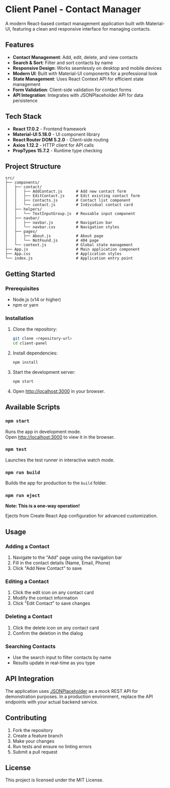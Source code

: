 # Client Panel - Contact Manager

A modern React-based contact management application built with Material-UI, featuring a clean and responsive interface for managing contacts.

## Features

- **Contact Management**: Add, edit, delete, and view contacts
- **Search & Sort**: Filter and sort contacts by name
- **Responsive Design**: Works seamlessly on desktop and mobile devices
- **Modern UI**: Built with Material-UI components for a professional look
- **State Management**: Uses React Context API for efficient state management
- **Form Validation**: Client-side validation for contact forms
- **API Integration**: Integrates with JSONPlaceholder API for data persistence

## Tech Stack

- **React 17.0.2** - Frontend framework
- **Material-UI 5.18.0** - UI component library
- **React Router DOM 5.2.0** - Client-side routing
- **Axios 1.12.2** - HTTP client for API calls
- **PropTypes 15.7.2** - Runtime type checking

## Project Structure

```
src/
├── components/
│   ├── contact/
│   │   ├── AddContact.js      # Add new contact form
│   │   ├── EditContact.js     # Edit existing contact form
│   │   ├── Contacts.js        # Contact list component
│   │   └── contact.js         # Individual contact card
│   ├── helpers/
│   │   └── TextInputGroup.js  # Reusable input component
│   ├── navbar/
│   │   ├── navbar.js          # Navigation bar
│   │   └── navbar.css         # Navigation styles
│   ├── pages/
│   │   ├── About.js           # About page
│   │   └── NotFound.js        # 404 page
│   └── context.js             # Global state management
├── App.js                     # Main application component
├── App.css                    # Application styles
└── index.js                   # Application entry point
```

## Getting Started

### Prerequisites

- Node.js (v14 or higher)
- npm or yarn

### Installation

1. Clone the repository:
   ```bash
   git clone <repository-url>
   cd client-panel
   ```

2. Install dependencies:
   ```bash
   npm install
   ```

3. Start the development server:
   ```bash
   npm start
   ```

4. Open [http://localhost:3000](http://localhost:3000) in your browser.

## Available Scripts

### `npm start`

Runs the app in development mode.<br />
Open [http://localhost:3000](http://localhost:3000) to view it in the browser.

### `npm test`

Launches the test runner in interactive watch mode.

### `npm run build`

Builds the app for production to the `build` folder.

### `npm run eject`

**Note: This is a one-way operation!**

Ejects from Create React App configuration for advanced customization.

## Usage

### Adding a Contact
1. Navigate to the "Add" page using the navigation bar
2. Fill in the contact details (Name, Email, Phone)
3. Click "Add New Contact" to save

### Editing a Contact
1. Click the edit icon on any contact card
2. Modify the contact information
3. Click "Edit Contact" to save changes

### Deleting a Contact
1. Click the delete icon on any contact card
2. Confirm the deletion in the dialog

### Searching Contacts
- Use the search input to filter contacts by name
- Results update in real-time as you type

## API Integration

The application uses [JSONPlaceholder](https://jsonplaceholder.typicode.com/) as a mock REST API for demonstration purposes. In a production environment, replace the API endpoints with your actual backend service.

## Contributing

1. Fork the repository
2. Create a feature branch
3. Make your changes
4. Run tests and ensure no linting errors
5. Submit a pull request

## License

This project is licensed under the MIT License.
